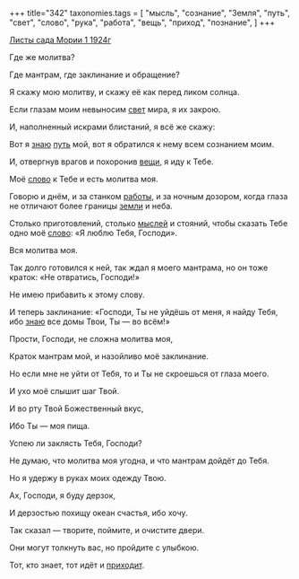 +++
title="342"
taxonomies.tags = [
 "мысль",
 "сознание",
 "Земля",
 "путь",
 "свет",
 "слово",
 "рука",
 "работа",
 "вещь",
 "приход",
 "познание",
]
+++

[Листы сада Мории 1 1924г](/agni/1924)

Где же молитва?   

Где мантрам, где заклинание и обращение?   

Я скажу мою молитву, и скажу её как перед ликом солнца.   

Если глазам моим невыносим [свет](/tags/свет) мира, я их закрою.   

И, наполненный искрами блистаний, я всё же скажу:   

Вот я [знаю](/tags/познание) [путь](/tags/путь) мой, вот я обратился к нему всем сознанием моим.   

И, отвергнув врагов и похоронив [вещи](/tags/вещь), я иду к Тебе.   

Моё [слово](/tags/слово) к Тебе и есть молитва моя.   

Говорю и днём, и за станком [работы](/tags/работа), и за ночным дозором, когда глаза не отличают более границы [земли](/tags/Земля) и неба.   

Столько приготовлений, столько [мыслей](/tags/мысль) и стояний, чтобы сказать Тебе одно моё [слово](/tags/слово): «Я люблю Тебя, Господи».   

Вся молитва моя.   

Так долго готовился к ней, так ждал я моего мантрама, но он тоже краток: «Не отвратись, Господи!»   

Не имею прибавить к этому слову.   

И теперь заклинание: «Господи, Ты не уйдёшь от меня, я найду Тебя, ибо [знаю](/tags/познание) все домы Твои, Ты — во всём!»   

Прости, Господи, не сложна молитва моя,   

Краток мантрам мой, и назойливо моё заклинание.   

Но если мне не уйти от Тебя, то и Ты не скроешься от глаза моего.   

И ухо моё слышит шаг Твой.   

И во рту Твой Божественный вкус,   

Ибо Ты — моя пища.   

Успею ли заклясть Тебя, Господи?   

Не думаю, что молитва моя угодна, и что мантрам дойдёт до Тебя.   

Но я удержу в руках моих одежду Твою.   

Ах, Господи, я буду дерзок,   

И дерзостью похищу океан счастья, ибо хочу.   

Так сказал — творите, поймите, и очистите двери.   

Они могут толкнуть вас, но пройдите с улыбкою.   

Тот, кто знает, тот идёт и [приходит](/tags/приход).   

